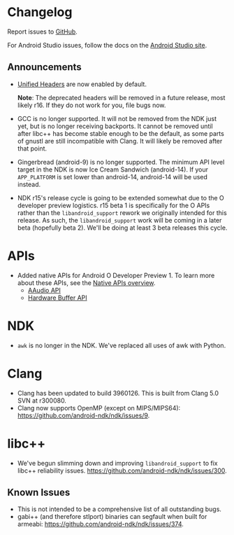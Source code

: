Changelog
=========

Report issues to [GitHub].

For Android Studio issues, follow the docs on the [Android Studio site].

[GitHub]: https://github.com/android-ndk/ndk/issues
[Android Studio site]: http://tools.android.com/filing-bugs

Announcements
-------------

 * [Unified Headers] are now enabled by default.

   **Note**: The deprecated headers will be removed in a future release, most
   likely r16. If they do not work for you, file bugs now.

 * GCC is no longer supported. It will not be removed from the NDK just yet, but
   is no longer receiving backports. It cannot be removed until after libc++ has
   become stable enough to be the default, as some parts of gnustl are still
   incompatible with Clang. It will likely be removed after that point.

 * Gingerbread (android-9) is no longer supported. The minimum API level target
   in the NDK is now Ice Cream Sandwich (android-14). If your `APP_PLATFORM` is
   set lower than android-14, android-14 will be used instead.

 * NDK r15's release cycle is going to be extended somewhat due to the O
   developer preview logistics. r15 beta 1 is specifically for the O APIs rather
   than the `libandroid_support` rework we originally intended for this release.
   As such, the `libandroid_support` work will be coming in a later beta
   (hopefully beta 2). We'll be doing at least 3 beta releases this cycle.

[Unified Headers]: https://android.googlesource.com/platform/ndk/+/ndk-r15-release/docs/UnifiedHeaders.md

APIs
====

 * Added native APIs for Android O Developer Preview 1. To learn more about
   these APIs, see the [Native APIs overview].
    * [AAudio API]
    * [Hardware Buffer API]

[Native APIs overview]: https://developer.android.com/ndk/guides/stable_apis.html#a26
[AAudio API]: https://developer.android.com/ndk/reference/a_audio_8h.html
[Hardware Buffer API]: https://developer.android.com/ndk/reference/hardware__buffer_8h.html

NDK
===

 * `awk` is no longer in the NDK. We've replaced all uses of awk with Python.

Clang
=====

 * Clang has been updated to build 3960126. This is built from Clang 5.0 SVN at
   r300080.
 * Clang now supports OpenMP (except on MIPS/MIPS64):
   https://github.com/android-ndk/ndk/issues/9.

libc++
======

 * We've begun slimming down and improving `libandroid_support` to fix libc++
   reliability issues. https://github.com/android-ndk/ndk/issues/300.

Known Issues
------------

 * This is not intended to be a comprehensive list of all outstanding bugs.
 * gabi++ (and therefore stlport) binaries can segfault when built for armeabi:
   https://github.com/android-ndk/ndk/issues/374.
